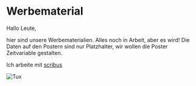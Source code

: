 # Werbematerial

Hallo Leute, 

hier sind unsere Werbematerialien. Alles noch in Arbeit, aber es wird!
Die Daten auf den Postern sind nur Platzhalter, wir wollen die Poster Zeitvariable gestalten. 

Ich arbeite mit [scribus](https://www.scribus.net/)

![Tux](https://upload.wikimedia.org/wikipedia/commons/3/35/Tux.svg)

